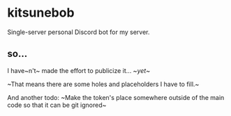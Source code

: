 # kitsunebob
Single-server personal Discord bot for my server.
## so...
I have~n't~ made the effort to publicize it... ~*yet*~

~That means there are some holes and placeholders I have to fill.~

And another todo:
~Make the token's place somewhere outside of the main code so that it can be git ignored~
